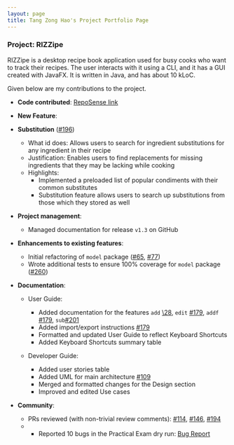```yaml
---
layout: page
title: Tang Zong Hao's Project Portfolio Page
---
```


### Project: RIZZipe

RIZZipe is a desktop recipe book application used for busy cooks who want to track their recipes. The user interacts 
with it using a CLI, and it has a GUI created with JavaFX. It is written in Java, and has about 10 kLoC.

Given below are my contributions to the project.

* **Code contributed**: [RepoSense link](https://nus-cs2103-ay2223s2.github.io/tp-dashboard/?search=zhtang29&breakdown=true)

* **New Feature**: 
* **Substitution** ([\#196]()) 
  * What id does: Allows users to search for ingredient substitutions for any ingredient in their recipe
  * Justification: Enables users to find replacements for missing ingredients that they may be lacking while cooking
  * Highlights:
    * Implemented a preloaded list of popular condiments with their common substitutes
    * Substitution feature allows users to search up substitutions from those which they stored as well
    
* **Project management**:
    * Managed documentation for release `v1.3` on GitHub

* **Enhancements to existing features**:
    * Initial refactoring of `model` package ([\#65](), [\#77]())
    * Wrote additional tests to ensure 100% coverage for `model` package ([\#260]())

* **Documentation**:
  * User Guide:
    * Added documentation for the features `add` [\28](), `edit` [\#179](), `addf` [\#179](), `sub`[#201]()
    * Added import/export instructions [\#179]()
    * Formatted and updated User Guide to reflect Keyboard Shortcuts
    * Added Keyboard Shortcuts summary table
    
  * Developer Guide:
    * Added user stories table
    * Added UML for main architecture [\#109]()
    * Merged and formatted changes for the Design section
    * Improved and edited Use cases

* **Community**:
    * PRs reviewed (with non-trivial review comments): [\#114](), [\#146](), [\#194]()
    * * Reported 10 bugs in the Practical Exam dry run: [Bug Report](https://github.com/ZHTang29/ped/issues)

    
  

